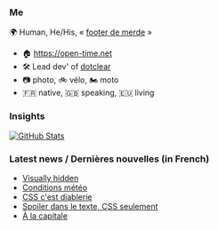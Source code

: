 ### Me

🌍 Human, He/His, « [footer de merde](https://open-time.net/post/2013/07/17/La-veritable-histoire-du-Footer-de-merde-) » 
* 🏠 https://open-time.net 
* 🛠️ Lead dev' of [dotclear](https://git.dotclear.org/dev/dotclear)
* 📷 photo, 🚲 vélo, 🏍️ moto 
* 🇫🇷 native, 🇬🇧 speaking, 🇪🇺 living

### Insights

[![GitHub Stats](https://github-readme-stats-sigma-five.vercel.app/api?username=franck-paul)](https://github.com/franck-paul)

### Latest news / Dernières nouvelles (in French)

<!-- BLOG-POST-LIST:START -->
- [Visually hidden](https://open-time.net/post/2025/04/20/Visually-hidden)
- [Conditions météo](https://open-time.net/post/2025/04/19/Conditions-meteo)
- [CSS c&#39;est diablerie](https://open-time.net/post/2025/04/18/CSS-c-est-diablerie)
- [Spoiler dans le texte, CSS seulement](https://open-time.net/post/2025/04/17/Spoiler-dans-le-texte-CSS-seulement)
- [À la capitale](https://open-time.net/post/2025/04/16/A-la-capitale)
<!-- BLOG-POST-LIST:END -->
